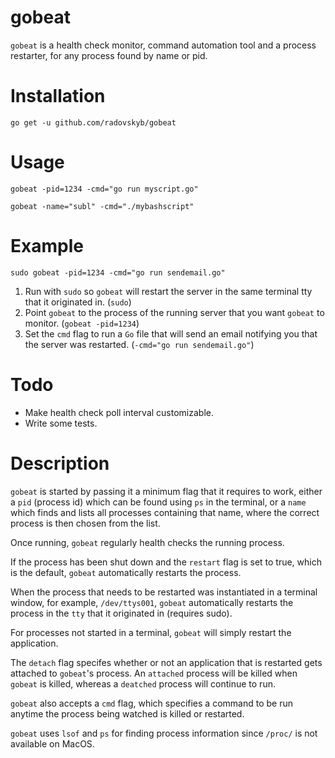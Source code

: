# gobeat
`gobeat` is a health check monitor, command automation tool and a process restarter, for any process found by name or pid.

# Installation

```shell
go get -u github.com/radovskyb/gobeat
```

# Usage

```shell 
gobeat -pid=1234 -cmd="go run myscript.go"
```

```shell 
gobeat -name="subl" -cmd="./mybashscript"
```

# Example

```shell
sudo gobeat -pid=1234 -cmd="go run sendemail.go"
```

1. Run with `sudo` so `gobeat` will restart the server in the same terminal tty that it originated in. (`sudo`)
2. Point `gobeat` to the process of the running server that you want `gobeat` to monitor. (`gobeat -pid=1234`)
3. Set the `cmd` flag to run a `Go` file that will send an email notifying you that the server was restarted. (`-cmd="go run sendemail.go"`)

# Todo

- Make health check poll interval customizable.
- Write some tests.

# Description

`gobeat` is started by passing it a minimum flag that it requires to work, either a `pid` (process id) which can be found using `ps` in the terminal, or a `name` which finds and lists all processes containing that name, where the correct process is then chosen from the list.

Once running, `gobeat` regularly health checks the running process.

If the process has been shut down and the `restart` flag is set to true, which is the default, `gobeat` automatically restarts the process.

When the process that needs to be restarted was instantiated in a terminal window, for example, `/dev/ttys001`, `gobeat` automatically restarts
the process in the `tty` that it originated in (requires sudo). 

For processes not started in a terminal, `gobeat` will simply restart the application.

The `detach` flag specifes whether or not an application that is restarted gets attached to `gobeat`'s process. 
An `attached` process will be killed when `gobeat` is killed, whereas a `deatched` process will continue to run.

`gobeat` also accepts a `cmd` flag, which specifies a command to be run anytime the process being watched is killed or restarted.

`gobeat` uses `lsof` and `ps` for finding process information since `/proc/` is not available on MacOS.
